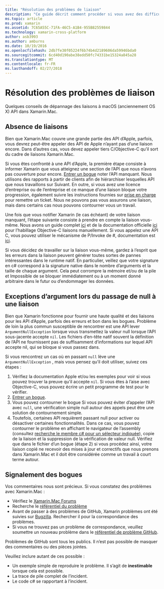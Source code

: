 ```yaml
---
title: "Résolution des problèmes de liaison"
description: "Ce guide décrit comment procéder si vous avez des difficultés à la liaison d’une bibliothèque Objective-C."
ms.topic: article
ms.prod: xamarin
ms.assetid: 7C65A55C-71FA-46C5-A1B4-955B82559844
ms.technology: xamarin-cross-platform
author: asb3993
ms.author: amburns
ms.date: 10/19/2016
ms.openlocfilehash: 2db7fe30f05224f6b74b4d2189606da59946bda0
ms.sourcegitcommit: 6cd40d190abe38edd50fc74331be15324a845a28
ms.translationtype: MT
ms.contentlocale: fr-FR
ms.lasthandoff: 02/27/2018
---
```

# <a name="binding-troubleshooting"></a>Résolution des problèmes de liaison

Quelques conseils de dépannage des liaisons à macOS (anciennement OS X) API dans Xamarin.Mac.

## <a name="missing-bindings"></a>Absence de liaisons

Bien que Xamarin.Mac couvre une grande partie des API d’Apple, parfois, vous devrez peut-être appeler des API de Apple n’ayant pas d’une liaison encore. Dans d’autres cas, vous devez appeler tiers C/Objective-C qu’il sort du cadre de liaisons Xamarin.Mac.

Si vous êtes confronté à une API d’Apple, la première étape consiste à informer Xamarin que vous atteignez une section de l’API que nous n’avons pas couverture pour encore. [Entrer un bogue](#reporting-bugs) noter l’API manquant. Nous utilisons des rapports à partir de clients afin de hiérarchiser lesquelles API que nous travaillons sur Suivant. En outre, si vous avez une licence d’entreprise ou de l’entreprise et ce manque d’une liaison bloque votre progression, également suivre les instructions fournies sur [prise en charge](http://xamarin.com/support) pour remettre un ticket. Nous ne pouvons pas vous assurons une liaison, mais dans certains cas nous pouvons contourner vous un travail.

Une fois que vous notifier Xamarin (le cas échéant) de votre liaison manquant, l’étape suivante consiste à prendre en compte la liaison vous-même. Nous avons un guide complet [ici](~/cross-platform/macios/binding/overview.md) et de la documentation officielle [ici](http://brendanzagaeski.appspot.com/xamarin/0002.html) pour l’habillage Objective-C liaisons manuellement. Si vous appelez une API C, vous pouvez utiliser le mécanisme de P/Invoke de #, documentation est [ici](http://www.mono-project.com/docs/advanced/pinvoke/).

Si vous décidez de travailler sur la liaison vous-même, gardez à l’esprit que les erreurs dans la liaison peuvent générer toutes sortes de pannes intéressantes dans le runtime natif. En particulier, veillez que votre signature en c# correspond à la signature native dans le nombre d’arguments et la taille de chaque argument. Cela peut corrompre la mémoire et/ou de la pile et Impossible de se bloquer immédiatement ou à un moment donné arbitraire dans le futur ou d’endommager les données.

## <a name="argument-exceptions-when-passing-null-to-a-binding"></a>Exceptions d’argument lors du passage de null à une liaison

Bien que Xamarin fonctionne pour fournir une haute qualité et des liaisons pour les API d’Apple, parfois des erreurs et bon dans les bogues. Problème de loin la plus commun susceptible de rencontrer est une API lever `ArgumentNullException` lorsque vous transmettez la valeur null lorsque l’API sous-jacente accepte `nil`. Les fichiers d’en-tête natif souvent la définition de l’API ne fournissent pas de suffisamment d’informations sur lequel API accepte nil, qui se bloque si vous passez dans.

Si vous rencontrez un cas où en passant `null` lève une `ArgumentNullException` , mais vous pensez qu’il doit utiliser, suivez ces étapes :

1. Vérifiez la documentation Apple et/ou les exemples pour voir si vous pouvez trouver la preuve qu’il accepte `nil`. Si vous êtes à l’aise avec Objective-C, vous pouvez écrire un petit programme de test pour le vérifier.
2. [Entrer un bogue](#reporting-bugs).
3. Vous pouvez contourner le bogue Si vous pouvez éviter d’appeler l’API avec `null`, une vérification simple null autour des appels peut être une solution de contournement simple.
4. Toutefois, certaines API requièrent passant null pour activer ou désactiver certaines fonctionnalités. Dans ce cas, vous pouvez contourner le problème en affichant le navigateur de l’assembly (consultez [recherche le membre c# pour un sélecteur indiquée](~/mac/app-fundamentals/mac-apis.md#finding_selector)), copie de la liaison et la suppression de la vérification de valeur null. Vérifiez que dans le fichier d’un bogue (étape 2) si vous procédez ainsi, votre liaison copié ne recevoir des mises à jour et correctifs que nous prenons dans Xamarin.Mac et il doit être considérée comme un travail à court terme autour.

<a name="reporting-bugs"/>

## <a name="reporting-bugs"></a>Signalement des bogues

Vos commentaires nous sont précieux. Si vous constatez des problèmes avec Xamarin.Mac :

- Vérifiez le [Xamarin.Mac Forums](https://forums.xamarin.com/categories/mac)
- Recherche le [référentiel du problème](https://github.com/xamarin/xamarin-macios/issues) 
- Avant de passer à des problèmes de GitHub, Xamarin problèmes ont été suivies sur [Bugzilla](https://bugzilla.xamarin.com/describecomponents.cgi). Rechercher il pour la correspondance des problèmes.
- Si vous ne trouvez pas un problème de correspondance, veuillez soumettre un nouveau problème dans le [référentiel de problème GitHub](https://github.com/xamarin/xamarin-macios/issues/new).

Problèmes de GitHub sont tous les publics. Il n’est pas possible de masquer des commentaires ou des pièces jointes. 

Veuillez inclure autant de ces possible :

- Un exemple simple de reproduire le problème. Il s’agit de **inestimable** lorsque cela est possible. 
- La trace de pile complet de l’incident.
- Le code c# se rapportant à l’incident. 
